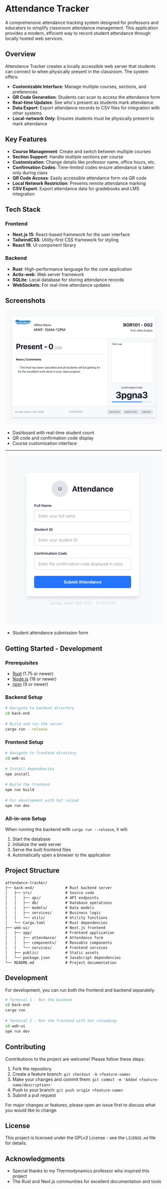 # Attendance Tracker

A comprehensive attendance tracking system designed for professors and educators to simplify classroom attendance management. This application provides a modern, efficient way to record student attendance through locally hosted web services.

## Overview

Attendance Tracker creates a locally accessible web server that students can connect to when physically present in the classroom. The system offers:

- **Customizable Interface**: Manage multiple courses, sections, and preferences
- **QR Code Generation**: Students can scan to access the attendance form
- **Real-time Updates**: See who's present as students mark attendance
- **Data Export**: Export attendance records to CSV files for integration with other systems
- **Local-network Only**: Ensures students must be physically present to mark attendance

## Key Features

- **Course Management**: Create and switch between multiple courses
- **Section Support**: Handle multiple sections per course
- **Customization**: Change details like professor name, office hours, etc.
- **Confirmation Codes**: Time-limited codes ensure attendance is taken only during class
- **QR Code Access**: Easily accessible attendance form via QR code
- **Local Network Restriction**: Prevents remote attendance marking
- **CSV Export**: Export attendance data for gradebooks and LMS integration

## Tech Stack

### Frontend

- **Next.js 15**: React-based framework for the user interface
- **TailwindCSS**: Utility-first CSS framework for styling
- **React 19**: UI component library

### Backend

- **Rust**: High-performance language for the core application
- **Actix-web**: Web server framework
- **SQLite**: Local database for storing attendance records
- **WebSockets**: For real-time attendance updates

## Screenshots

![Dashboard Page](./readme-assets/image.png)

- Dashboard with real-time student count
- QR code and confirmation code display
- Course customization interface

---

![Attendance Page](./readme-assets/image-1.png)

- Student attendance submission form

## Getting Started - Development

### Prerequisites

- [Rust](https://www.rust-lang.org/tools/install) (1.75 or newer)
- [Node.js](https://nodejs.org/) (18 or newer)
- [npm](https://www.npmjs.com/) (9 or newer)

### Backend Setup

```bash
# Navigate to backend directory
cd back-end

# Build and run the server
cargo run --release
```

### Frontend Setup

```bash
# Navigate to frontend directory
cd web-ui

# Install dependencies
npm install

# Build the frontend
npm run build

# For development with hot reload
npm run dev
```

### All-in-one Setup

When running the backend with `cargo run --release`, it will:

1. Start the database
2. Initialize the web server
3. Serve the built frontend files
4. Automatically open a browser to the application

## Project Structure

```
attendance-tracker/
├── back-end/              # Rust backend server
│   ├── src/               # Source code
│   │   ├── api/           # API endpoints
│   │   ├── db/            # Database operations
│   │   ├── models/        # Data models
│   │   ├── services/      # Business logic
│   │   └── utils/         # Utility functions
│   └── Cargo.toml         # Rust dependencies
├── web-ui/                # Next.js frontend
│   ├── app/               # Frontend application
│   │   ├── attendance/    # Attendance form
│   │   ├── components/    # Reusable components
│   │   └── services/      # Frontend services
│   ├── public/            # Static assets
│   └── package.json       # JavaScript dependencies
└── README.md              # Project documentation
```

## Development

For development, you can run both the frontend and backend separately:

```bash
# Terminal 1 - Run the backend
cd back-end
cargo run

# Terminal 2 - Run the frontend with hot reloading
cd web-ui
npm run dev
```

## Contributing

Contributions to the project are welcome! Please follow these steps:

1. Fork the repository
2. Create a feature branch: `git checkout -b <feature-name>`
3. Make your changes and commit them: `git commit -m 'Added <feature-name/description>'`
4. Push to your branch: `git push origin <feature-name>`
5. Submit a pull request

For major changes or features, please open an issue first to discuss what you would like to change.

## License

This project is licensed under the GPLv3 License - see the `LICENSE.md` file for details.

## Acknowledgments

- Special thanks to my Thermodynamics professor who inspired this project
- The Rust and Next.js communities for excellent documentation and tools
